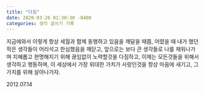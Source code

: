 ```yaml
---
title: "다짐"
date: 2020-03-26 01:30:30 -0400
categories: 생각 글쓰기 기록
---
```


지금에와서 이렇게 항상 세월과 함께 동행하고 있음을 깨달을 때쯤, 어렸을 때 내가 했던 작은 생각들이 어리석고 한심했음을 깨닫고, 앞으로는 보다 큰 생각들로 나를 채워나가며 지혜롭고 현명해지기 위해 끊임없이 노력할것을 다짐하고, 이제는 모든것들을 위해서 생각하고 행동하며, 이 세상에서 가장 위대한 가치가 사랑인것을 항상 마음에 새기고, 그 가치를 위해 살아나가자.


2012.07.14
